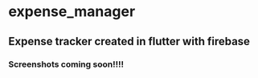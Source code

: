  <h1>expense_manager</h1>
 <h2>Expense tracker created in flutter with firebase</h2>

<h3>Screenshots coming soon!!!!</h3>

